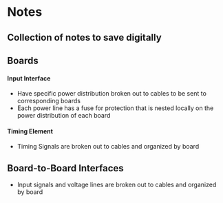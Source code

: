 # Notes

## Collection of notes to save digitally

## Boards
#### Input Interface
- Have specific power distribution broken out to cables to be sent to corresponding boards
- Each power line has a fuse for protection that is nested locally on the power distribution of each board

#### Timing Element
- Timing Signals are broken out to cables and organized by board

## Board-to-Board Interfaces
- Input signals and voltage lines are broken out to cables and organized by board
